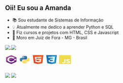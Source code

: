 ## Oii! Eu sou a Amanda

* 📚 Sou estudante de Sistemas de Informação
* 💡 Atualmente me dedico a aprender Python e SQL
* 📌 Fiz cursos e projetos com HTML, CSS e Javascript
* 📍 Moro em Juiz de Fora - MG - Brasil


<a href="https://github.com/furtadoamanda/github-readme-stats">
  <img height=200 align="center" src="https://github-readme-stats.vercel.app/api?username=furtadoamanda&theme=moltack"/>
</a>
<a href="https://github.com/furtadoamanda/convoychat">
  <img height=200 align="center" src="https://github-readme-stats.vercel.app/api/top-langs?username=furtadoamanda&layout=compact&langs_count=8&theme=moltack"/>
</a>


<div style="display: inline_block"><br>
  <img align="center" alt="C#" height="30" width="40" src="https://raw.githubusercontent.com/devicons/devicon/master/icons/csharp/csharp-original.svg">
  <img align="center" alt="Python" height="30" width="40" src="https://raw.githubusercontent.com/devicons/devicon/master/icons/python/python-original.svg">
  <img align="center" alt="HTML" height="30" width="40" src="https://raw.githubusercontent.com/devicons/devicon/master/icons/html5/html5-original.svg">
  <img align="center" alt="CSS" height="30" width="40" src="https://raw.githubusercontent.com/devicons/devicon/master/icons/css3/css3-original.svg">
  <img align="center" alt="Js" height="30" width="40" src="https://raw.githubusercontent.com/devicons/devicon/master/icons/javascript/javascript-plain.svg">
  
  
</div>
  
  ##
 
<div> 
  <a href = "mailto:amandafurtadodev@gmail.com"><img src="https://img.shields.io/badge/-Gmail-%23333?style=for-the-badge&logo=gmail&logoColor=white" target="_blank"></a>
  <a href="https://www.linkedin.com/in/furtado-amanda/" target="_blank"><img src="https://img.shields.io/badge/-LinkedIn-%230077B5?style=for-the-badge&logo=linkedin&logoColor=white" target="_blank"></a> 
</div>


